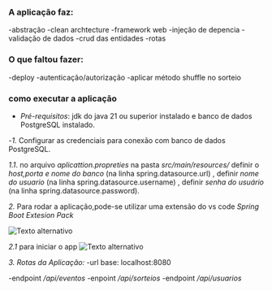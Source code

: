 ### A aplicação faz:
-abstração
-clean archtecture
-framework web
-injeção de depencia
-validação de dados
-crud das entidades
-rotas 

### O que faltou fazer:
-deploy
-autenticação/autorização
-aplicar método shuffle no sorteio



### como executar a aplicação 

- *Pré-requisitos*: jdk do java 21 ou superior instalado e banco de dados PostgreSQL instalado.


-*1.* Configurar as credenciais para conexão com banco de dados PostgreSQL.

*1.1*. no arquivo *aplicattion.propreties* na pasta  *src/main/resources/* definir o *host,porta e nome do banco* (na linha spring.datasource.url) , definir *nome do usuario* (na linha spring.datasource.username) , definir *senha do usuário* (na linha spring.datasource.password).



*2.* Para rodar a aplicação,pode-se utilizar uma extensão do vs code *Spring Boot Extesion Pack*

![Texto alternativo](https://drive.google.com/file/d/1d5xfcwHAFwlpm_q7eZhM5n_VZFE5JWHD/view?usp=drivesdk "Título opcional")

*2.1* para iniciar o app
![Texto alternativo](https://drive.google.com/file/d/1dFi-ty5F4-vbgno8N92ThQFI9ivzrmPX/view?usp=drivesdk  "Título opcional")


*3. Rotas da Aplicação:*
-url base: localhost:8080

-endpoint */api/eventos* 
-enpoint  */api/sorteios* 
-endpoint */api/usuarios*






